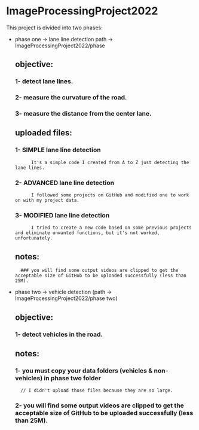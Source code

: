 # ImageProcessingProject2022

This project is divided into two phases:
    
* phase one -> lane line detection 
	path -> ImageProcessingProject2022/phase
	
    ## objective:
	### 1- detect lane lines.
	### 2- measure the curvature of the road.
	### 3- measure the distance from the center lane.

    ## uploaded files:
	### 1- SIMPLE lane line detection
		    It's a simple code I created from A to Z just detecting the lane lines.
	### 2- ADVANCED lane line detection
		    I followed some projects on GitHub and modified one to work on with my project data.
	### 3- MODIFIED lane line detection
		    I tried to create a new code based on some previous projects and eliminate unwanted functions, but it's not worked, unfortunately.

    ## notes:
    	### you will find some output videos are clipped to get the acceptable size of GitHub to be uploaded successfully (less than 25M).

* phase two -> vehicle detection (path -> ImageProcessingProject2022/phase two)
    ## objective:
	### 1- detect vehicles in the road.
    
    ## notes:
	### 1- you must copy your data folders (vehicles & non-vehicles) in phase two folder
		// I didn't upload those files because they are so large.
	### 2- you will find some output videos are clipped to get the acceptable size of GitHub to be uploaded successfully (less than 25M).
